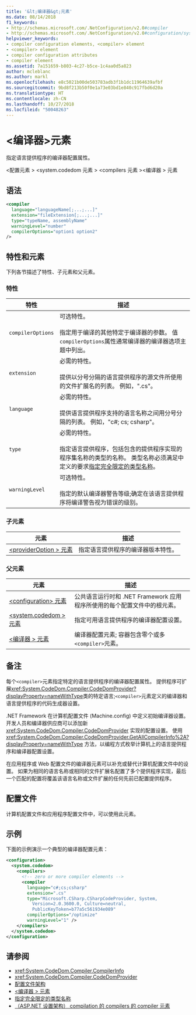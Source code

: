 ```yaml
---
title: '&lt;编译器&gt;元素'
ms.date: 08/14/2018
f1_keywords:
- http://schemas.microsoft.com/.NetConfiguration/v2.0#compiler
- http://schemas.microsoft.com/.NetConfiguration/v2.0#configuration/system.codedom/compilers/compiler
helpviewer_keywords:
- compiler configuration elements, <compiler> element
- <compiler> element
- compiler configuration attributes
- compiler element
ms.assetid: 7a151659-b803-4c27-b5ce-1c4aa0d5a823
author: mcleblanc
ms.author: markl
ms.openlocfilehash: e8c5021b00de503783adb3f1b1dc11964639afbf
ms.sourcegitcommit: 9bd8f213b50f0e1a73e03bd1e840c917fbd6d20a
ms.translationtype: HT
ms.contentlocale: zh-CN
ms.lasthandoff: 10/27/2018
ms.locfileid: "50048263"
---
```

# <a name="ltcompilergt-element"></a>&lt;编译器&gt;元素

指定语言提供程序的编译器配置属性。

\<配置元素 > \<system.codedom 元素 > \<compilers 元素 >\<编译器 > 元素

## <a name="syntax"></a>语法

```xml
<compiler
  language="languageName[;...;...]"
  extension="fileExtension[;...;...]"
  type="typeName, assemblyName"
  warningLevel="number"
  compilerOptions="option1 option2"
/>
```

## <a name="attributes-and-elements"></a>特性和元素

下列各节描述了特性、子元素和父元素。

### <a name="attributes"></a>特性

|特性|描述|
|---------------|-----------------|
|`compilerOptions`|可选特性。<br /><br /> 指定用于编译的其他特定于编译器的参数。 值`compilerOptions`属性通常编译器的编译器选项主题中列出。|
|`extension`|必需的特性。<br /><br /> 提供以分号分隔的语言提供程序的源文件所使用的文件扩展名的列表。 例如，".cs"。|
|`language`|必需的特性。<br /><br /> 提供语言提供程序支持的语言名称之间用分号分隔的列表。 例如，"c#; cs; csharp"。|
|`type`|必需的特性。<br /><br /> 指定语言提供程序，包括包含的提供程序实现的程序集名称的类型的名称。 类型名称必须满足中定义的要求[指定完全限定的类型名称](../../../../../docs/framework/reflection-and-codedom/specifying-fully-qualified-type-names.md)。|
|`warningLevel`|可选特性。<br /><br /> 指定的默认编译器警告等级;确定在该语言提供程序将编译警告视为错误的级别。|

### <a name="child-elements"></a>子元素

|元素|描述|
|-------------|-----------------|
|[\<providerOption > 元素](../../../../../docs/framework/configure-apps/file-schema/compiler/provideroption-element.md)|指定语言提供程序的编译器版本特性。|

### <a name="parent-elements"></a>父元素

|元素|描述|
|-------------|-----------------|
|[\<configuration> 元素](../../../../../docs/framework/configure-apps/file-schema/configuration-element.md)|公共语言运行时和 .NET Framework 应用程序所使用的每个配置文件中的根元素。|
|[\<system.codedom > 元素](../../../../../docs/framework/configure-apps/file-schema/compiler/system-codedom-element.md)|指定可用语言提供程序的编译器配置设置。|
|[\<编译器 > 元素](../../../../../docs/framework/configure-apps/file-schema/compiler/compilers-element.md)|编译器配置元素; 容器包含零个或多`<compiler>`元素。|

## <a name="remarks"></a>备注

每个`<compiler>`元素指定特定的语言提供程序的编译器配置属性。 提供程序可扩展<xref:System.CodeDom.Compiler.CodeDomProvider?displayProperty=nameWithType>类的特定语言;`<compiler>`元素定义的编译器和语言提供程序的代码生成器设置。

.NET Framework 在计算机配置文件 (Machine.config) 中定义初始编译器设置。 开发人员和编译器供应商可以添加新 <xref:System.CodeDom.Compiler.CodeDomProvider> 实现的配置设置。 使用 <xref:System.CodeDom.Compiler.CodeDomProvider.GetAllCompilerInfo%2A?displayProperty=nameWithType> 方法，以编程方式枚举计算机上的语言提供程序和编译器配置设置。

在应用程序或 Web 配置文件的编译器元素可以补充或替代计算机配置文件中的设置。 如果为相同的语言名称或相同的文件扩展名配置了多个提供程序实现，最后一个匹配的配置将覆盖该语言名称或文件扩展的任何先前已配置提供程序。

## <a name="configuration-file"></a>配置文件

计算机配置文件和应用程序配置文件中，可以使用此元素。

## <a name="example"></a>示例

下面的示例演示一个典型的编译器配置元素：

```xml
<configuration>
  <system.codedom>
    <compilers>
      <!-- zero or more compiler elements -->
      <compiler
        language="c#;cs;csharp"
        extension=".cs"
        type="Microsoft.CSharp.CSharpCodeProvider, System,
          Version=2.0.3600.0, Culture=neutral,
          PublicKeyToken=b77a5c561934e089"
        compilerOptions="/optimize"
        warningLevel="1" />
    </compilers>
  </system.codedom>
</configuration>
```

## <a name="see-also"></a>请参阅

- <xref:System.CodeDom.Compiler.CompilerInfo>
- <xref:System.CodeDom.Compiler.CodeDomProvider>
- [配置文件架构](../../../../../docs/framework/configure-apps/file-schema/index.md)
- [\<编译器 > 元素](../../../../../docs/framework/configure-apps/file-schema/compiler/compilers-element.md)
- [指定完全限定的类型名称](../../../../../docs/framework/reflection-and-codedom/specifying-fully-qualified-type-names.md)
- [（ASP.NET 设置架构） compilation 的 compilers 的 compiler 元素](https://msdn.microsoft.com/library/f7d6b078-5d42-4134-b3f7-62e1aba1df1e(v=vs.100))
